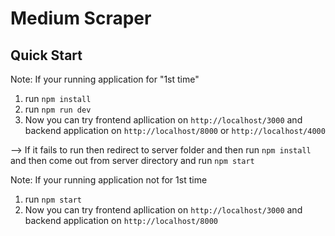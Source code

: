 # Medium Scraper

## Quick Start
Note: If your running application for "1st time" 
1. run `npm install`
2. run `npm run dev`
3. Now you can try frontend apllication on `http://localhost/3000` and backend application on `http://localhost/8000` or `http://localhost/4000`

--> If it fails to run then redirect to server folder and then run `npm install` and then come out from server directory and run `npm start`



Note: If your running application not for 1st time
1. run `npm start`
2. Now you can try frontend apllication on `http://localhost/3000` and backend application on `http://localhost/8000`